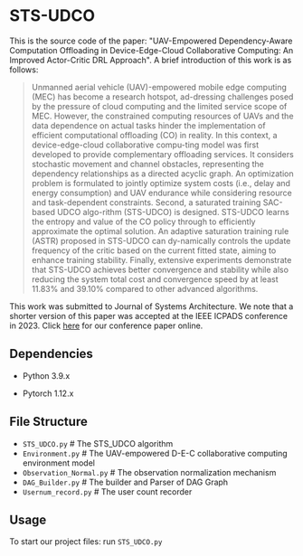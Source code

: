 # STS-UDCO
This is the source code of the paper: "UAV-Empowered Dependency-Aware Computation Offloading in Device-Edge-Cloud Collaborative Computing: An Improved Actor-Critic DRL Approach". A brief introduction of this work is as follows:
> Unmanned aerial vehicle (UAV)-empowered mobile edge computing (MEC) has become a research hotspot, ad-dressing challenges posed by the pressure of cloud computing and the limited service scope of MEC. 
However, the constrained computing resources of UAVs and the data dependence on actual tasks hinder the implementation of efficient computational offloading (CO) in reality.
> In this context, a device-edge-cloud collaborative compu-ting model was first developed to provide complementary offloading services.
> It considers stochastic movement and channel obstacles, representing the dependency relationships as a directed acyclic graph.
> An optimization problem is formulated to jointly optimize system costs (i.e., delay and energy consumption) and UAV endurance while considering resource and task-dependent constraints.
> Second, a saturated training SAC-based UDCO algo-rithm (STS-UDCO) is designed. STS-UDCO learns the entropy and value of the CO policy through to efficiently approximate the optimal solution.
> An adaptive saturation training rule (ASTR) proposed in STS-UDCO can dy-namically controls the update frequency of the critic based on the current fitted state, aiming to enhance training stability.
> Finally, extensive experiments demonstrate that STS-UDCO achieves better convergence and stability while also reducing the system total cost and convergence speed by at least 11.83% and 39.10% compared to other advanced algorithms.

This work was submitted to Journal of Systems Architecture.
We note that a shorter version of this paper was accepted at the IEEE ICPADS conference in 2023. Click [here](https://doi.org/10.1109/ICPADS60453.2023.00312) for our conference paper online.

## Dependencies
* Python 3.9.x

* Pytorch 1.12.x

## File Structure
* `STS_UDCO.py` # The STS_UDCO algorithm
* `Environment.py` # The UAV-empowered D-E-C collaborative computing environment model
* `Observation_Normal.py` # The observation normalization mechanism
* `DAG_Builder.py` # The builder and Parser of DAG Graph
* `Usernum_record.py` # The user count recorder

## Usage
To start our project files: run `STS_UDCO.py`

